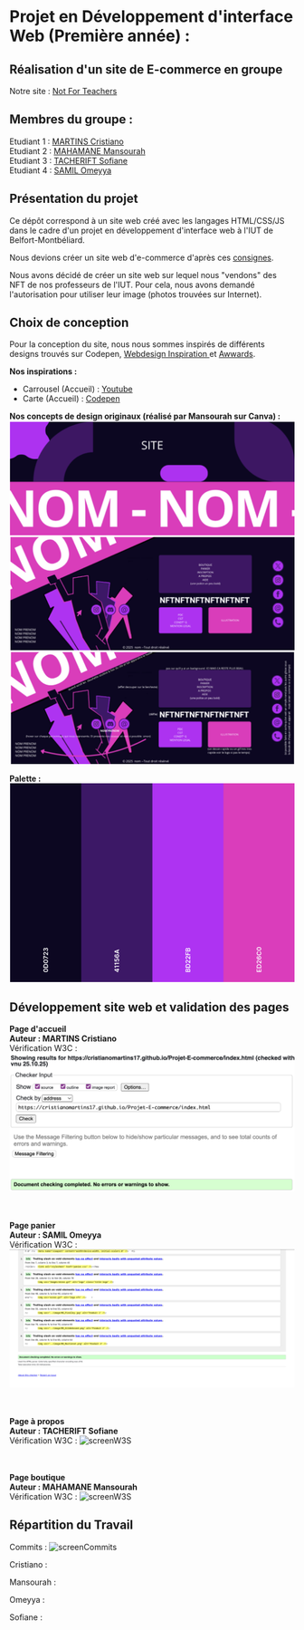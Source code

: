 # Projet en Développement d'interface Web (Première année) :
## Réalisation d'un site de E-commerce en groupe 

Notre site : [Not For Teachers](https://cristianoMartins17.github.io/Projet-E-commerce/index.html)

## Membres du groupe :

Etudiant 1 :  [MARTINS Cristiano](mailto:critiano.martins@edu.univ-fcomte.fr?subject=SAE_1_05_06)  
Etudiant 2 :  [MAHAMANE Mansourah]()  
Etudiant 3 :  [TACHERIFT Sofiane]()  
Etudiant 4 :  [SAMIL Omeyya](omeyya.samil@edu.univ-fcomte.fr)

## Présentation du projet
Ce dépôt correspond à un site web créé avec les langages HTML/CSS/JS dans le cadre d'un projet en développement d'interface web à l'IUT de Belfort-Montbéliard.

Nous devions créer un site web d'e-commerce d'après ces [consignes](https://projetdevwebs1.web.app/index.html).

Nous avons décidé de créer un site web sur lequel nous "vendons" des NFT de nos professeurs de l'IUT.
Pour cela, nous avons demandé l'autorisation pour utiliser leur image (photos trouvées sur Internet).

## Choix de conception
Pour la conception du site, nous nous sommes inspirés de différents designs trouvés sur Codepen, <a href="https://www.webdesign-inspiration.com/fr">Webdesign Inspiration </a> et <a href="https://www.awwwards.com/websites">Awwards</a>.

<strong> Nos inspirations : </strong>
- Carrousel (Accueil) : <a href="https://www.youtube.com/watch?v=Xh-wIMqohD0">Youtube</a>
- Carte (Accueil) : <a href="https://codepen.io/AbubakerSaeed/pen/EJrRvY">Codepen</a>

<strong> Nos concepts de design originaux (réalisé par Mansourah sur Canva) : </strong>
![Premier Design Footer](image/Design1.png)
![Deuxième Design Footer](image/Design2.png)
![Description Deuxième Design Footer](image/Description_Design2.png)

<strong> Palette :</strong>
![Palette](image/Palette.png)

## Développement site web et validation des pages
<strong>Page d'accueil<br>
Auteur : MARTINS Cristiano</strong><br>
Vérification W3C :
![screenW3S](image/Verif_Accueil.png)

<br><br>
<strong>Page panier<br>
Auteur : SAMIL Omeyya</strong><br>
Vérification W3C :
![screenW3S](image/vérif_o.png)

<br><br>
<strong>Page à propos<br>
Auteur : TACHERIFT Sofiane</strong><br>
Vérification W3C :
![screenW3S](image/validateur_page_à_propos.jpeg)

<br><br>
<strong>Page boutique<br>
Auteur : MAHAMANE Mansourah</strong><br>
Vérification W3C :
![screenW3S]()

## Répartition du Travail
Commits : ![screenCommits]()

Cristiano :

Mansourah :

Omeyya :

Sofiane :

